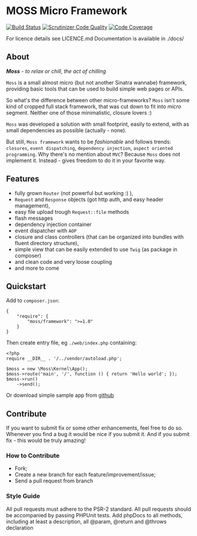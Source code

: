 # MOSS Micro Framework

[![Build Status](https://travis-ci.org/potfur/moss-framework.png?branch=master)](https://travis-ci.org/potfur/moss-framework)
[![Scrutinizer Code Quality](https://scrutinizer-ci.com/g/potfur/moss-framework/badges/quality-score.png?b=master)](https://scrutinizer-ci.com/g/potfur/moss-framework/?branch=master)
[![Code Coverage](https://scrutinizer-ci.com/g/potfur/moss-framework/badges/coverage.png?b=master)](https://scrutinizer-ci.com/g/potfur/moss-framework/?branch=master)

For licence details see LICENCE.md
Documentation is available in ./docs/

## About

_**Moss** - to relax or chill, the act of chilling_

`Moss` is a small almost micro (but not another Sinatra wannabe) framework, providing basic tools that can be used to build simple web pages or APIs.

So what's the difference between other micro-frameworks?
`Moss` isn't some kind of cropped full stack framework, that was cut down to fit into _micro_ segment.
Neither one of those minimalistic, closure lovers :)

`Moss` was developed a solution with small footprint, easily to extend, with as small dependencies as possible (actually - none).

But still, `Moss framework` wants to be _fashionable_ and follows trends: `closures`, `event dispatching`, `dependency injection`, `aspect oriented programming`.
Why there's no mention about `MVC`? Because `Moss` does not implement it. Instead - gives freedom to do it in your favorite way.

## Features

 * fully grown `Router` (not powerful but working :) ),
 * `Request` and `Response` objects (got http auth, and easy header management),
 * easy file upload trough `Request::file` methods
 * flash messages
 * dependency injection container
 * event dispatcher with `AOP`
 * closure and class controllers (that can be organized into bundles with fluent directory structure),
 * simple view that can be easily extended to use `Twig` (as package in composer)
 * and clean code and very loose coupling
 * and more to come

## Quickstart

Add to `composer.json`:

	{
	    "require": {
	        "moss/framework": ">=1.0"
	    }
	}

Then create entry file, eg `./web/index.php` containing:

	<?php
	require __DIR__ . '/../vendor/autoload.php';

	$moss = new \Moss\Kernel\App();
	$moss->route('main', '/', function () { return 'Hello world'; });
	$moss->run()
	    ->send();

Or download simple sample app from [github](https://github.com/potfur/moss-demo-app)

## Contribute
 
If you want to submit fix or some other enhancements, feel free to do so.
Whenever you find a bug it would be nice if you submit it.
And if you submit fix - this would be truly amazing!
 
### How to Contribute
 
 * Fork;
 * Create a new branch for each feature/improvement/issue;
 * Send a pull request from branch
 
### Style Guide
 
All pull requests must adhere to the PSR-2 standard.
All pull requests should be accompanied by passing PHPUnit tests.
Add phpDocs to all methods, including at least a description, all @param, @return and @throws declaration

